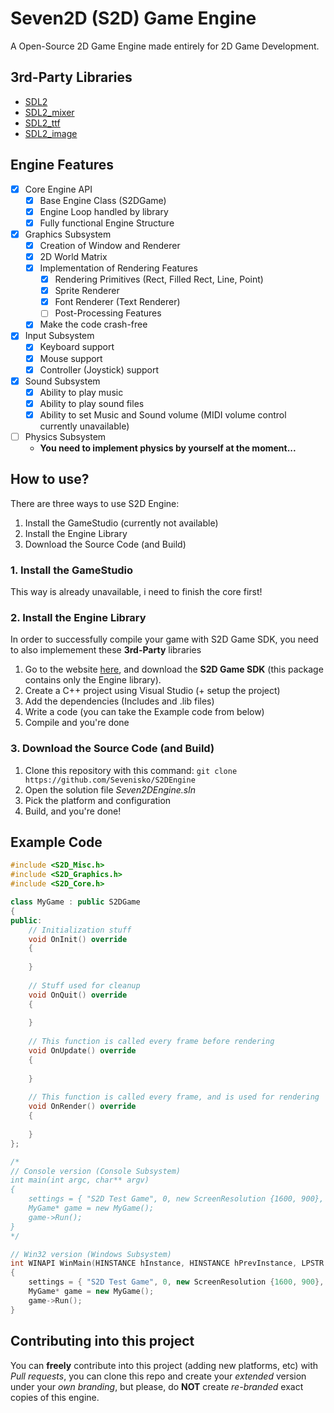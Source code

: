# Seven2D (S2D) Game Engine
A Open-Source 2D Game Engine made entirely for 2D Game Development.

## 3rd-Party Libraries
* [SDL2](https://www.libsdl.org/)
* [SDL2_mixer](https://www.libsdl.org/projects/SDL_mixer/)
* [SDL2_ttf](https://www.libsdl.org/projects/SDL_ttf/)
* [SDL2_image](https://www.libsdl.org/projects/SDL_image/)

## Engine Features
- [x] Core Engine API
	- [x] Base Engine Class (S2DGame)
	- [x] Engine Loop handled by library
	- [x] Fully functional Engine Structure   
- [x] Graphics Subsystem
	- [x] Creation of Window and Renderer
	- [x] 2D World Matrix
	- [x] Implementation of Rendering Features
		- [x] Rendering Primitives (Rect, Filled Rect, Line, Point)
		- [x] Sprite Renderer
		- [x] Font Renderer (Text Renderer)
		- [ ] Post-Processing Features
	- [x] Make the code crash-free    
- [x] Input Subsystem
	- [x] Keyboard support
	- [x] Mouse support
	- [X] Controller (Joystick) support 
- [x] Sound Subsystem
	- [x] Ability to play music
	- [x] Ability to play sound files
	- [x] Ability to set Music and Sound volume (MIDI volume control currently unavailable)
- [ ] Physics Subsystem 
  - **You need to implement physics by yourself at the moment...**

## How to use?
There are three ways to use S2D Engine:
1. Install the GameStudio (currently not available)
2. Install the Engine Library
3. Download the Source Code (and Build)

### 1. Install the GameStudio
This way is already unavailable, i need to finish the core first!

### 2. Install the Engine Library
In order to successfully compile your game with S2D Game SDK, you need to also implemement these **3rd-Party** libraries
1. Go to the website [here](https://seven2d.eu/downloads), and download the **S2D Game SDK** (this package contains only the Engine library).
2. Create a C++ project using Visual Studio (+ setup the project)
3. Add the dependencies (Includes and .lib files)
4. Write a code (you can take the Example code from below)
5. Compile and you're done

### 3. Download the Source Code (and Build)
1. Clone this repository with this command: `git clone https://github.com/Sevenisko/S2DEngine`
2. Open the solution file *Seven2DEngine.sln*
3. Pick the platform and configuration
4. Build, and you're done!

## Example Code
```cpp
#include <S2D_Misc.h>
#include <S2D_Graphics.h>
#include <S2D_Core.h>

class MyGame : public S2DGame
{
public:
	// Initialization stuff
	void OnInit() override
	{
	
	}
	
	// Stuff used for cleanup
	void OnQuit() override
	{
	
	}
	
	// This function is called every frame before rendering
	void OnUpdate() override
	{
	
	}
	
	// This function is called every frame, and is used for rendering
	void OnRender() override
	{
	
	}
};

/*
// Console version (Console Subsystem)
int main(int argc, char** argv)
{
	settings = { "S2D Test Game", 0, new ScreenResolution {1600, 900}, true };
    MyGame* game = new MyGame();
    game->Run();
}
*/

// Win32 version (Windows Subsystem)
int WINAPI WinMain(HINSTANCE hInstance, HINSTANCE hPrevInstance, LPSTR lpCmdLine, int nShowCmd)
{
    settings = { "S2D Test Game", 0, new ScreenResolution {1600, 900}, true };
    MyGame* game = new MyGame();
    game->Run();
}

```

## Contributing into this project
You can **freely** contribute into this project (adding new platforms, etc) with *Pull requests*, you can clone this repo and create your *extended* version under your *own branding*, but please, do **NOT** create *re-branded* exact copies of this engine.